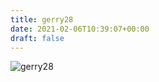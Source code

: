 ```yaml
---
title: gerry28
date: 2021-02-06T10:39:07+00:00
draft: false
---
```


![gerry28](/images/2003-9.jpg)

